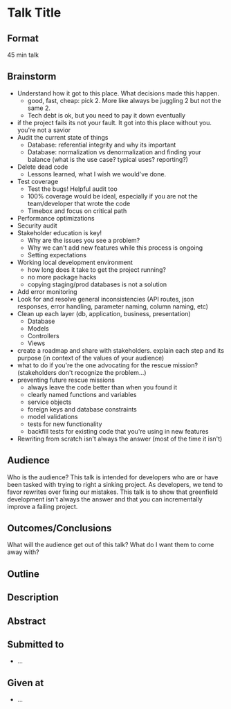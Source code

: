# Talk Title

## Format
45 min talk

## Brainstorm
- Understand how it got to this place. What decisions made this happen.
    - good, fast, cheap: pick 2. More like always be juggling 2 but not the same 2. 
    - Tech debt is ok, but you need to pay it down eventually
- if the project fails its not your fault. It got into this place without you. you're not a savior
- Audit the current state of things
    - Database: referential integrity and why its important
    - Database: normalization vs denormalization and finding your balance (what is the use case? typical uses? reporting?)
- Delete dead code
    - Lessons learned, what I wish we would've done.
- Test coverage
    - Test the bugs! Helpful audit too
    - 100% coverage would be ideal, especially if you are not the team/developer that wrote the code
    - Timebox and focus on critical path
- Performance optimizations
- Security audit
- Stakeholder education is key!
    - Why are the issues you see a problem?
    - Why we can't add new features while this process is ongoing
    - Setting expectations
- Working local development environment
    - how long does it take to get the project running?
    - no more package hacks
    - copying staging/prod databases is not a solution
- Add error monitoring
- Look for and resolve general inconsistencies (API routes, json responses, error handling, parameter naming, column naming, etc)
- Clean up each layer (db, application, business, presentation)
    - Database
    - Models
    - Controllers
    - Views
- create a roadmap and share with stakeholders. explain each step and its purpose (in context of the values of your audience)
- what to do if you're the one advocating for the rescue mission? (stakeholders don't recognize the problem...)
- preventing future rescue missions
    - always leave the code better than when you found it
    - clearly named functions and variables
    - service objects
    - foreign keys and database constraints
    - model validations
    - tests for new functionality
    - backfill tests for existing code that you're using in new features
- Rewriting from scratch isn't always the answer (most of the time it isn't)


## Audience
Who is the audience?
This talk is intended for developers who are or have been tasked with trying to right a sinking project. As developers, we tend to favor rewrites over fixing our mistakes. This talk is to show that greenfield development isn't always the answer and that you can incrementally improve a failing project.


## Outcomes/Conclusions
What will the audience get out of this talk? What do I want them to come
away with?


## Outline


## Description


## Abstract


## Submitted to
- ...


## Given at
- ...

